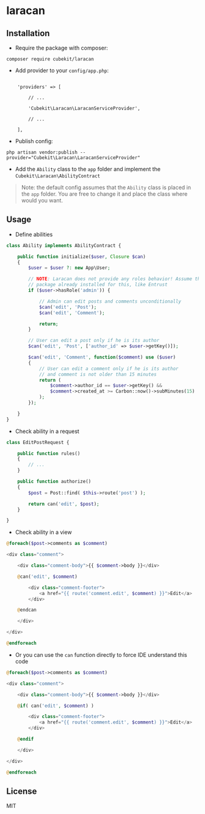 # laracan

## Installation

- Require the package with composer:

`composer require cubekit/laracan`

- Add provider to your `config/app.php`:

```

	'providers' => [

	    // ...

        'Cubekit\Laracan\LaracanServiceProvider',

        // ...

	],

```

- Publish config:

`php artisan vendor:publish --provider="Cubekit\Laracan\LaracanServiceProvider"`

- Add the `Ability` class to the `app` folder and implement the `Cubekit\Laracan\AbilityContract`

> Note: the default config assumes that the `Ability` class is placed in the `app` folder. You are free to change it and place the class where would you want.

## Usage

- Define abilities

```php
class Ability implements AbilityContract {

    public function initialize($user, Closure $can)
    {
        $user = $user ?: new App\User;

        // NOTE: Laracan does not provide any roles behavior! Assume that some
        // package already installed for this, like Entrust
        if ($user->hasRole('admin')) {

            // Admin can edit posts and comments unconditionally
            $can('edit', 'Post');
            $can('edit', 'Comment');

            return;
        }

        // User can edit a post only if he is its author
        $can('edit', 'Post', ['author_id' => $user->getKey()]);

        $can('edit', 'Comment', function($comment) use ($user)
        {
            // User can edit a comment only if he is its author
            // and comment is not older than 15 minutes
            return (
                $comment->author_id == $user->getKey() &&
                $comment->created_at >= Carbon::now()->subMinutes(15)
            );
        });

    }
}
```

- Check ability in a request

```php
class EditPostRequest {

    public function rules()
    {
        // ...
    }

    public function authorize()
    {
        $post = Post::find( $this->route('post') );

        return can('edit', $post);
    }

}
```

- Check ability in a view

```php
@foreach($post->comments as $comment)

<div class="comment">

    <div class="comment-body">{{ $comment->body }}</div>

    @can('edit', $comment)

        <div class="comment-footer">
            <a href="{{ route('comment.edit', $comment) }}">Edit</a>
        </div>

    @endcan

    </div>

</div>

@endforeach
```

- Or you can use the `can` function directly to force IDE understand this code

```php
@foreach($post->comments as $comment)

<div class="comment">

    <div class="comment-body">{{ $comment->body }}</div>

    @if( can('edit', $comment) )

        <div class="comment-footer">
            <a href="{{ route('comment.edit', $comment) }}">Edit</a>
        </div>

    @endif

    </div>

</div>

@endforeach
```

## License

MIT